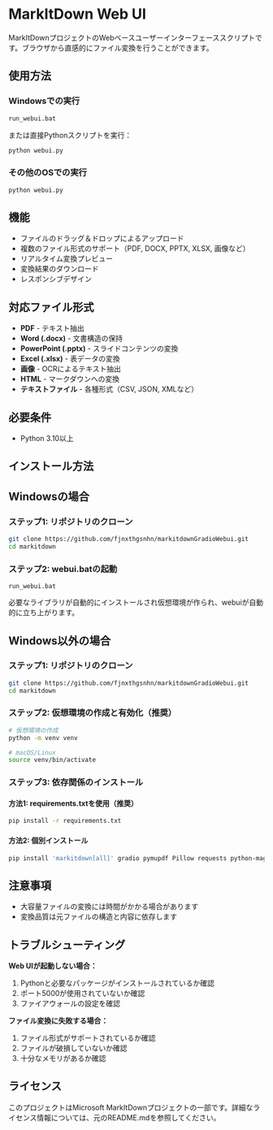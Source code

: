 # MarkItDown Web UI

MarkItDownプロジェクトのWebベースユーザーインターフェーススクリプトです。ブラウザから直感的にファイル変換を行うことができます。

## 使用方法

### Windowsでの実行
```bash
run_webui.bat
```

または直接Pythonスクリプトを実行：
```bash
python webui.py
```

### その他のOSでの実行
```bash
python webui.py
```

## 機能

- ファイルのドラッグ＆ドロップによるアップロード
- 複数のファイル形式のサポート（PDF, DOCX, PPTX, XLSX, 画像など）
- リアルタイム変換プレビュー
- 変換結果のダウンロード
- レスポンシブデザイン

## 対応ファイル形式

- **PDF** - テキスト抽出
- **Word (.docx)** - 文書構造の保持
- **PowerPoint (.pptx)** - スライドコンテンツの変換
- **Excel (.xlsx)** - 表データの変換
- **画像** - OCRによるテキスト抽出
- **HTML** - マークダウンへの変換
- **テキストファイル** - 各種形式（CSV, JSON, XMLなど）

## 必要条件

- Python 3.10以上

## インストール方法

## Windowsの場合
### ステップ1: リポジトリのクローン
```bash
git clone https://github.com/fjnxthgsnhn/markitdownGradioWebui.git
cd markitdown
```
### ステップ2: webui.batの起動
```
run_webui.bat
```
必要なライブラリが自動的にインストールされ仮想環境が作られ、webuiが自動的に立ち上がります。

## Windows以外の場合
### ステップ1: リポジトリのクローン
```bash
git clone https://github.com/fjnxthgsnhn/markitdownGradioWebui.git
cd markitdown
```

### ステップ2: 仮想環境の作成と有効化（推奨）
```bash
# 仮想環境の作成
python -m venv venv

# macOS/Linux
source venv/bin/activate
```

### ステップ3: 依存関係のインストール

#### 方法1: requirements.txtを使用（推奨）
```bash
pip install -r requirements.txt
```

#### 方法2: 個別インストール
```bash
pip install 'markitdown[all]' gradio pymupdf Pillow requests python-magic
```

## 注意事項

- 大容量ファイルの変換には時間がかかる場合があります
- 変換品質は元ファイルの構造と内容に依存します

## トラブルシューティング

**Web UIが起動しない場合：**
1. Pythonと必要なパッケージがインストールされているか確認
2. ポート5000が使用されていないか確認
3. ファイアウォールの設定を確認

**ファイル変換に失敗する場合：**
1. ファイル形式がサポートされているか確認
2. ファイルが破損していないか確認
3. 十分なメモリがあるか確認

## ライセンス

このプロジェクトはMicrosoft MarkItDownプロジェクトの一部です。詳細なライセンス情報については、元のREADME.mdを参照してください。
